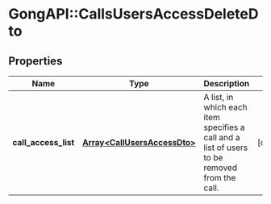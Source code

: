 # GongAPI::CallsUsersAccessDeleteDto

## Properties
Name | Type | Description | Notes
------------ | ------------- | ------------- | -------------
**call_access_list** | [**Array&lt;CallUsersAccessDto&gt;**](CallUsersAccessDto.md) | A list, in which each item specifies a call and a list of users to be removed from the call. | [optional] 

